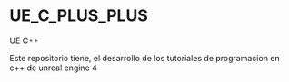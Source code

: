 # UE_C_PLUS_PLUS
UE C++

Este repositorio tiene, el desarrollo de los tutoriales de programacion en c++ de unreal engine 4
